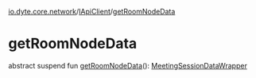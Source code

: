 [io.dyte.core.network](../index.md)/[IApiClient](index.md)/[getRoomNodeData](get-room-node-data.md)

# getRoomNodeData


abstract suspend fun [getRoomNodeData](get-room-node-data.md)(): [MeetingSessionDataWrapper](../../com.dyte.mobilecorekmm.network.models/-meeting-session-data-wrapper/index.md)
